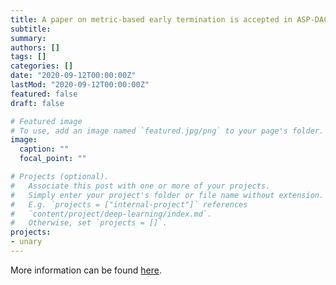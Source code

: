 ```yaml
---
title: A paper on metric-based early termination is accepted in ASP-DAC 2021
subtitle: 
summary: 
authors: []
tags: []
categories: []
date: "2020-09-12T00:00:00Z"
lastMod: "2020-09-12T00:00:00Z"
featured: false
draft: false

# Featured image
# To use, add an image named `featured.jpg/png` to your page's folder. 
image:
  caption: ""
  focal_point: ""

# Projects (optional).
#   Associate this post with one or more of your projects.
#   Simply enter your project's folder or file name without extension.
#   E.g. `projects = ["internal-project"]` references 
#   `content/project/deep-learning/index.md`.
#   Otherwise, set `projects = []`.
projects: 
- unary
---
```


More information can be found [here](https://diwu1990.github.io/publication/2021-01-18-aspdac/).